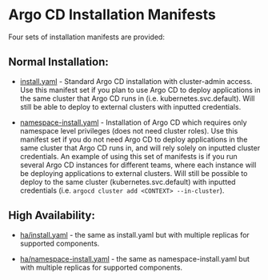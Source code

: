 # Argo CD Installation Manifests

Four sets of installation manifests are provided:

## Normal Installation:

* [install.yaml](install.yaml) - Standard Argo CD installation with cluster-admin access. Use this
  manifest set if you plan to use Argo CD to deploy applications in the same cluster that Argo CD runs
  in (i.e. kubernetes.svc.default). Will still be able to deploy to external clusters with inputted
  credentials.

* [namespace-install.yaml](namespace-install.yaml) - Installation of Argo CD which requires only
  namespace level privileges (does not need cluster roles). Use this manifest set if you do not
  need Argo CD to deploy applications in the same cluster that Argo CD runs in, and will rely solely
  on inputted cluster credentials. An example of using this set of manifests is if you run several
  Argo CD instances for different teams, where each instance will be deploying applications to
  external clusters. Will still be possible to deploy to the same cluster (kubernetes.svc.default)
  with inputted credentials (i.e. `argocd cluster add <CONTEXT> --in-cluster`).

## High Availability:

* [ha/install.yaml](ha/install.yaml) - the same as install.yaml but with multiple replicas for
  supported components.

* [ha/namespace-install.yaml](ha/namespace-install.yaml) - the same as namespace-install.yaml but
  with multiple replicas for supported components.
